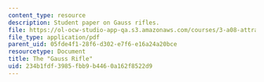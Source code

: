```yaml
---
content_type: resource
description: Student paper on Gauss rifles.
file: https://ol-ocw-studio-app-qa.s3.amazonaws.com/courses/3-a08-attraction-and-repulsion-the-magic-of-magnets-fall-2005/234b1fdf3985fbb9b4460a162f8522d9_gauss_rifle.pdf
file_type: application/pdf
parent_uid: 05fde4f1-28f6-d302-e7f6-e16a24a20bce
resourcetype: Document
title: The "Gauss Rifle"
uid: 234b1fdf-3985-fbb9-b446-0a162f8522d9
---
```

